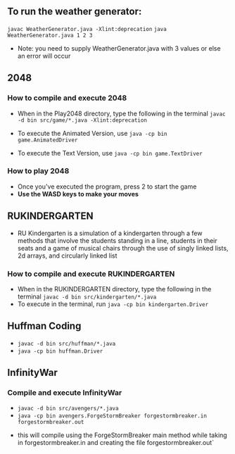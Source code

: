 ## To run the weather generator: 
`javac WeatherGenerator.java -Xlint:deprecation`
`java WeatherGenerator.java 1 2 3`
* Note: you need to supply WeatherGenerator.java with 3 values or else an error will occur

## 2048
### How to compile and execute 2048
* When in the Play2048 directory, type the following in the terminal 
`javac -d bin src/game/*.java -Xlint:deprecation`

* To execute the Animated Version, use `java -cp bin game.AnimatedDriver`
* To execute the Text Version, use `java -cp bin game.TextDriver`

### How to play 2048
* Once you've executed the program, press 2 to start the game
* **Use the WASD keys to make your moves**

## RUKINDERGARTEN
* RU Kindergarten is a simulation of a kindergarten through a few methods that involve the students standing in a line, students in their seats and a game of musical chairs through the use of singly linked lists, 2d arrays, and circularly linked list
### How to compile and execute RUKINDERGARTEN
* When in the RUKINDERGARTEN directory, type the following in the terminal
`javac -d bin src/kindergarten/*.java`
* To execute in the terminal, run `java -cp bin kindergarten.Driver`

## Huffman Coding
* `javac -d bin src/huffman/*.java`
* `java -cp bin huffman.Driver`

## InfinityWar

### Compile and execute InfinityWar
* `javac -d bin src/avengers/*.java`
* `java -cp bin avengers.ForgeStormBreaker forgestormbreaker.in forgestormbreaker.out`
- this will compile using the ForgeStormBreaker main method while taking in forgestormbreaker.in and creating the file forgestormbreaker.out`